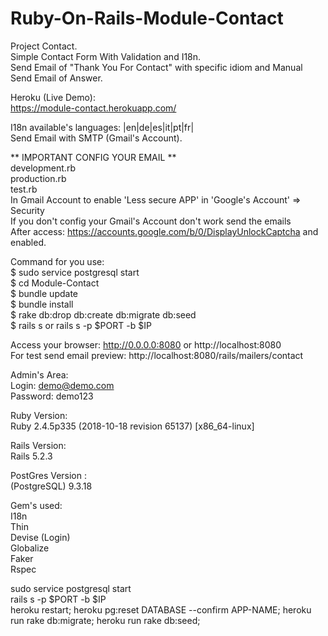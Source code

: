 # Ruby-On-Rails-Module-Contact

Project Contact.<br/>
Simple Contact Form With Validation and I18n.<br/>
Send Email of "Thank You For Contact" with specific idiom and Manual Send Email of Answer.<br/>

Heroku (Live Demo):<br>
https://module-contact.herokuapp.com/

I18n available's languages: |en|de|es|it|pt|fr|<br/>
Send Email with SMTP (Gmail's Account).<br/>

** IMPORTANT CONFIG YOUR EMAIL **<br/>
development.rb<br/>
production.rb<br/>
test.rb<br/>
In Gmail Account to enable 'Less secure APP' in 'Google's Account' => Security<br>
If you don't config your Gmail's Account don't work send the emails<br>
After access: https://accounts.google.com/b/0/DisplayUnlockCaptcha and enabled.

Command for you use:<br/>
$ sudo service postgresql start <br/>
$ cd Module-Contact<br/>
$ bundle update<br/>
$ bundle install<br/>
$ rake db:drop db:create db:migrate db:seed<br/>
$ rails s or rails s -p $PORT -b $IP<br/>

Access your browser: http://0.0.0.0:8080 or http://localhost:8080<br/>
For test send email preview: http://localhost:8080/rails/mailers/contact<br>

Admin's Area:<br>
Login: demo@demo.com<br>
Password: demo123<br>

Ruby Version:<br/>
Ruby 2.4.5p335 (2018-10-18 revision 65137) [x86_64-linux]<br/>

Rails Version:<br/>
Rails 5.2.3<br/>

PostGres Version :<br/>
(PostgreSQL) 9.3.18<br/>

Gem's used:<br/>
I18n<br/>
Thin<br/>
Devise (Login)<br/>
Globalize<br/>
Faker<br/>
Rspec<br/>

sudo service postgresql start<br>
rails s -p $PORT -b $IP <br>
heroku restart; heroku pg:reset DATABASE --confirm APP-NAME; heroku run rake db:migrate; heroku run rake db:seed; <br>
